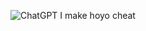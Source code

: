 ![ChatGPT](https://img.shields.io/badge/chatGPT-74aa9c?style=for-the-badge&logo=openai&logoColor=white)
I make hoyo cheat
